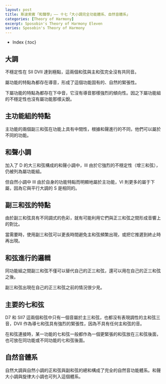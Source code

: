 ```yaml
---
layout: post
title: 斯波索賓「和聲學」—— 十七「大小調完全功能體系、自然音體系」
categories: [Theory of Harmony]
excerpt: Sposobin's Theory of Harmony Eleven
series: Sposobin's Theory of Harmony
---
```

* Index
{:toc}

## 大調

不穩定性在 SII DVII 達到極點，這兩個和弦與主和弦完全沒有共同音。

屬功能的特點為都存在導音，形成了這個功能固有的、自然的緊張性。

下屬功能的特點為都存在下中音，它沒有導音那樣強烈的傾向性。因之下屬功能組的不穩定性也沒有屬功能那樣尖銳。

## 主功能組的特點

主功能的兩個副三和弦在功能上具有中間性，根據和聲進行的不同，他們可以屬於不同的功能。

## 和聲小調

加入了 D 的大三和弦構成的和聲小調中，III 由於它強烈的不穩定性（增三和弦），仍被列為屬功能組。

但自然小調中 III 由於自身的功能特點而明顯地屬於主功能，VI 則更多的屬于下屬，因為它與平行大調的 S 是相同的。

## 副三和弦的特點

由於副三和弦具有不同調式的色彩，就有可能利用它們與正三和弦之間形成音響上的對比。

當需要時，使用副三和弦可以更長時間避免主和弦頻繁出現，或把它推遲到終止時再出現。

## 和弦進行的邏輯

同功能組之間副三和弦不僅可以替代自己的正三和弦，還可以用在自己的正三和弦之後。

副三和弦出現在自己的正三和弦之前的情況很少見。

## 主要的七和弦

D7 和 SII7 這兩個和弦中只有一個音屬於主三和弦，也都沒有表現調性的主和弦三音，DVII 作為導七和弦具有強烈的緊張性，因為不具有任何主和弦的音。

在和弦連接時，某一功能的七和弦一般都作為一個更緊張的和弦放在三和弦後面，也可放在同功能或不同功能的七和弦後面。

## 自然音體系

自然大調與自然小調的正和弦與副和弦的總和構成了完全的自然音功能體系。和聲大小調與旋律大小調也可列入這個體系。